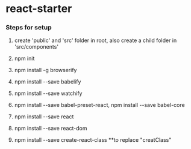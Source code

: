 # react-starter

### Steps for setup
1. create 'public' and 'src' folder in root, also create a child folder in 'src/components'
2. npm init
3. npm install -g browserify
4. npm install --save babelify
5. npm install --save watchify
6. npm install --save babel-preset-react, npm install --save babel-core
7. npm install --save react
8. npm install --save react-dom

9. npm install --save create-react-class  **to replace "creatClass"




